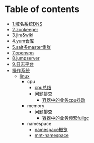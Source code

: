 # Table of contents

* [1.域名系统DNS](README.md)
* [2.zookeeper](2.zookeeper/README.md)
* [3.jira\&wiki](3.jira\&wiki/README.md)
* [4.yum仓库](4.yum仓库/README.md)
* [5.salt多master集群](5.salt多master集群/README.md)
* [7.openvpn](7.openvpn/README.md)
* [8.jumpserver](8.jumpserver/README.md)
* [9.日志平台](9.日志平台/README.md)
* [操作系统](cao-zuo-xi-tong/README.md)
  * [linux](cao-zuo-xi-tong/linux/README.md)
    * cpu
      * [cpu总结](操作系统/linux/cpu/cpu总结.md)
      * 问题排查
        * [容器中的业务cpu抖动](操作系统/linux/cpu/问题排查/容器中的业务cpu抖动.md)
    * memory
      * 问题排查
        * [容器中的业务频繁fullgc](操作系统/linux/memory/问题排查/容器中的业务频繁fullgc.md)
    * namespace
      * [namespace概览](操作系统/linux/namespace/namespace.md)
      * [mnt-namespace](操作系统/linux/namespace/mnt-namespace.md)